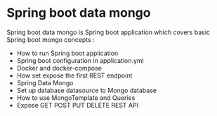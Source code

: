 # Spring boot data mongo

Spring boot data mongo is Spring boot application which
covers basic Spring boot mongo concepts :

- How to run Spring boot application
- Spring boot configuration in application.yml
- Docker and docker-compose
- How set expose the first REST endpoint
- Spring Data Mongo
- Set up database datasource to Mongo database
- How to use MongoTemplate and Queries
- Expose GET POST PUT DELETE REST API 

